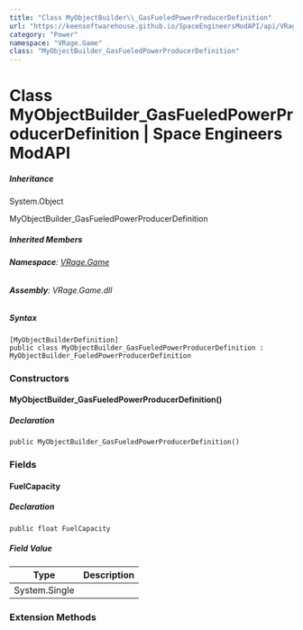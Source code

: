 ```yaml
---
title: "Class MyObjectBuilder\\_GasFueledPowerProducerDefinition"
url: "https://keensoftwarehouse.github.io/SpaceEngineersModAPI/api/VRage.Game.MyObjectBuilder_GasFueledPowerProducerDefinition.html"
category: "Power"
namespace: "VRage.Game"
class: "MyObjectBuilder_GasFueledPowerProducerDefinition"
---
```


# Class MyObjectBuilder\_GasFueledPowerProducerDefinition | Space Engineers ModAPI

##### Inheritance

System.Object

MyObjectBuilder\_GasFueledPowerProducerDefinition

##### Inherited Members

###### **Namespace**: [VRage.Game](https://keensoftwarehouse.github.io/SpaceEngineersModAPI/api/VRage.Game.html)

###### **Assembly**: VRage.Game.dll

##### Syntax

```
[MyObjectBuilderDefinition]
public class MyObjectBuilder_GasFueledPowerProducerDefinition : MyObjectBuilder_FueledPowerProducerDefinition
```

### Constructors

#### MyObjectBuilder\_GasFueledPowerProducerDefinition()

##### Declaration

```
public MyObjectBuilder_GasFueledPowerProducerDefinition()
```

### Fields

#### FuelCapacity

##### Declaration

```
public float FuelCapacity
```

##### Field Value

| Type | Description |
| --- | --- |
| System.Single |     |

### Extension Methods